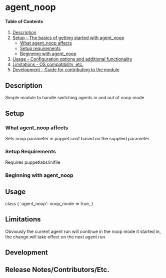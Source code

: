# agent_noop

#### Table of Contents

1. [Description](#description)
1. [Setup - The basics of getting started with agent_noop](#setup)
    * [What agent_noop affects](#what-agent_noop-affects)
    * [Setup requirements](#setup-requirements)
    * [Beginning with agent_noop](#beginning-with-agent_noop)
1. [Usage - Configuration options and additional functionality](#usage)
1. [Limitations - OS compatibility, etc.](#limitations)
1. [Development - Guide for contributing to the module](#development)

## Description

Simple module to handle switching agents in and out of noop mode

## Setup

### What agent_noop affects 

Sets noop parameter in puppet.conf based on the supplied parameter

### Setup Requirements 

Requires puppetlabs/inifile 

### Beginning with agent_noop

## Usage

class { 'agent_noop':
  noop_mode => true,
}


## Limitations

Obviously the current agent run will continue in the noop mode it
started in, the change will take effect on the next agent run.

## Development


## Release Notes/Contributors/Etc. 

